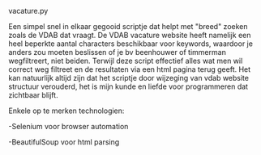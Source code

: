 vacature.py

Een simpel snel in elkaar gegooid scriptje dat helpt met "breed" zoeken zoals de VDAB dat vraagt. De VDAB vacature website heeft namelijk een heel beperkte aantal characters beschikbaar voor keywords, waardoor je anders zou moeten beslissen of je bv beenhouwer of timmerman wegfiltreert, niet beiden. Terwijl deze script effectief alles wat men wil correct weg filtreet en de resultaten via een html pagina terug geeft. Het kan natuurlijk altijd zijn dat het scriptje door wijzeging van vdab website structuur verouderd, het is mijn kunde en liefde voor programmeren dat zichtbaar blijft.

Enkele op te merken technologien:

-Selenium voor browser automation

-BeautifulSoup voor html parsing


